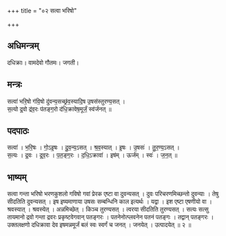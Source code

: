 +++
title = "०२ सत्वा भरिषो"

+++
## अधिमन्त्रम्
दधिक्राः। वामदेवो गौतमः। जगती।

## मन्त्रः
सत्वा॑ भरि॒षो ग॑वि॒षो दु॑वन्य॒सच्छ्र॑व॒स्यादि॒ष उ॒षस॑स्तुरण्य॒सत् ।  
स॒त्यो द्र॒वो द्र॑व॒रः प॑तङ्ग॒रो द॑धि॒क्रावेष॒मूर्जं॒ स्व॑र्जनत् ॥

## पदपाठः
सत्वा॑ । भ॒रि॒षः । गो॒ऽइ॒षः । दु॒व॒न्य॒ऽसत् । श्र॒व॒स्यात् । इ॒षः । उ॒षसः॑ । तु॒र॒ण्य॒ऽसत् ।  
स॒त्यः । द्र॒वः । द्र॒व॒रः । प॒त॒ङ्ग॒रः । द॒धि॒ऽक्रावा॑ । इष॑म् । ऊर्ज॑म् । स्वः॑ । ज॒न॒त् ॥

## भाष्यम्
सत्वा गन्ता भरिषो भरणकुशलो गविषो गवां प्रेरक एष्टा वा दुवन्यसत् । दुवः परिचरणमिच्छन्तो दुवन्याः । तेषु सीदतिति दुवन्यसत् । इष इष्यमाणाया उषसः सम्बन्धिनि काल इत्यर्थः । यद्वा । इश एष्टा एषणीयो वा । श्रवस्यात् । श्रवस्येत् । अन्नमिच्छेत् । किञ्च तुरण्यसत् । त्वरया सीदतिति तुरण्यसत् । सत्यः सत्सु तायमानो द्रवो गन्ता द्रवरः प्रकृष्टवेगवान् पतङ्गरः । पतनेनोत्प्लवनेन पतनं पतङ्गः । तद्वान् पतङ्गरः । उक्तलक्षणो दधिक्रावा देव इषमन्नमूर्जं बलं स्वः स्वर्गं च जनत् । जनयेत् । उत्पादयेत् ॥ २ ॥